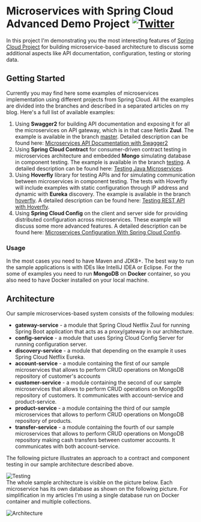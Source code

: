 # Microservices with Spring Cloud Advanced Demo Project [![Twitter](https://img.shields.io/twitter/follow/piotr_minkowski.svg?style=social&logo=twitter&label=Follow%20Me)](https://twitter.com/piotr_minkowski)

In this project I'm demonstrating you the most interesting features of [Spring Cloud Project](https://spring.io/projects/spring-cloud) for building microservice-based architecture to discuss some additional aspects like API documentation, configuration, testing or storing data. 

## Getting Started 
Currently you may find here some examples of microservices implementation using different projects from Spring Cloud. All the examples are divided into the branches and described in a separated articles on my blog. Here's a full list of available examples:
1. Using **Swagger2** for building API documentation and exposing it for all the microservices on API gateway, which is in that case Netlix **Zuul**. The example is available in the branch [master](https://github.com/piomin/sample-spring-microservices-advanced/tree/master). Detailed description can be found here: [Microservices API Documentation with Swagger2](https://piotrminkowski.wordpress.com/2017/04/14/microservices-api-documentation-with-swagger2/)
2. Using **Spring Cloud Contract** for consumer-driven contract testing in microservices architecture and embedded **Mongo** simulating database in component testing. The example is available in the branch [testing](https://github.com/piomin/sample-spring-microservices-advanced/tree/testing). A detailed description can be found here: [Testing Java Microservices](https://piotrminkowski.wordpress.com/2017/04/26/testing-java-microservices/). 
3. Using **Hoverfly** library for testing APIs and for simulating communication between microservices in component testing. The tests with Hoverfly will include examples with static configuration through IP address and dynamic with **Eureka** discovery. The example is available in the branch [hoverfly](https://github.com/piomin/sample-spring-microservices-advanced/tree/hoverfly). A detailed description can be found here: [Testing REST API with Hoverfly](https://piotrminkowski.wordpress.com/2017/08/02/testing-rest-api-with-hoverfly/).
4. Using **Spring Cloud Config** on the client and server side for providing distributed configuration across microservices. These example will discuss some more advanced features. A detailed description can be found here: [Microservices Configuration With Spring Cloud Config](https://piotrminkowski.wordpress.com/2017/07/17/microservices-configuration-with-spring-cloud-config/). 

### Usage

In the most cases you need to have Maven and JDK8+. The best way to run the sample applications is with IDEs like IntelliJ IDEA or Eclipse. For the some of examples you need to run **MongoDB** on **Docker** container, so you also need to have Docker installed on your local machine.

## Architecture

Our sample microservices-based system consists of the following modules:
- **gateway-service** - a module that Spring Cloud Netflix Zuul for running Spring Boot application that acts as a proxy/gateway in our architecture.
- **config-service** - a module that uses Spring Cloud Config Server for running configuration server.
- **discovery-service** - a module that depending on the example it uses Spring Cloud Netflix Eureka.
- **account-service** - a module containing the first of our sample microservices that allows to perform CRUD operations on MongoDB repository of customer's accounts
- **customer-service** - a module containing the second of our sample microservices that allows to perform CRUD operations on MongoDB repository of customers. It communicates with account-service and product-service.
- **product-service** - a module containing the third of our sample microservices that allows to perform CRUD operations on MongoDB repository of products. 
- **transfer-service** - a module containing the fourth of our sample microservices that allows to perform CRUD operations on MongoDB repository making cash transfers between customer accounts. It communicates with both account-service.

The following picture illustrates an approach to a contract and component testing in our sample architecture described above.

<img src="https://piotrminkowski.files.wordpress.com/2017/04/testingmicroservices2.png" title="Testing"/><br/>
The whole sample architecture is visible on the picture below. Each microservice has its own database as shown on the following picture. For simplification in my articles I'm using a single database run on Docker container and multiple collections.   

<img src="https://piotrminkowski.files.wordpress.com/2019/11/micro_begin-1.png" title="Architecture"/>
